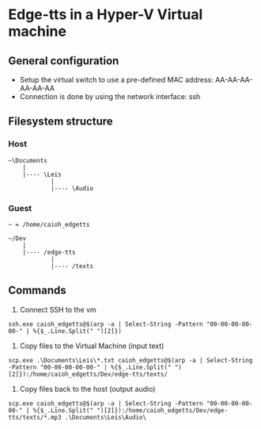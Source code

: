 # Edge-tts in a Hyper-V Virtual machine

## General configuration

* Setup the virtual switch to use a pre-defined MAC address: AA-AA-AA-AA-AA-AA
* Connection is done by using the network interface: ssh

## Filesystem structure

### Host
```
~\Documents
    |
    |---- \Leis
            |
            |---- \Audio
```

### Guest

`~ = /home/caioh_edgetts`

```
~/Dev
    |
    |---- /edge-tts
            |
            |---- /texts
```

## Commands

1. Connect SSH to the vm
```
ssh.exe caioh_edgetts@$(arp -a | Select-String -Pattern "00-00-00-00-00-" | %{$_.Line.Split(" ")[2]})
```

1. Copy files to the Virtual Machine (input text)
```
scp.exe .\Documents\Leis\*.txt caioh_edgetts@$(arp -a | Select-String -Pattern "00-00-00-00-00-" | %{$_.Line.Split(" ")[2]}):/home/caioh_edgetts/Dev/edge-tts/texts/
```


1. Copy files back to the host (output audio)
```
scp.exe caioh_edgetts@$(arp -a | Select-String -Pattern "00-00-00-00-00-" | %{$_.Line.Split(" ")[2]}):/home/caioh_edgetts/Dev/edge-tts/texts/*.mp3 .\Documents\Leis\Audio\
```